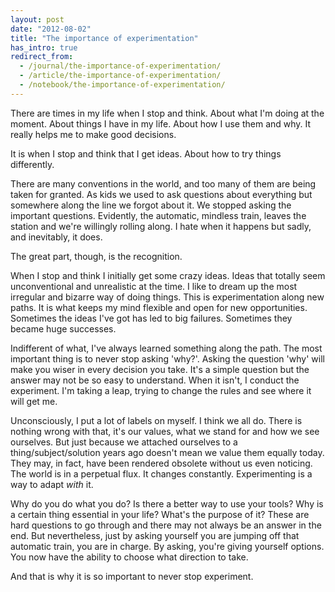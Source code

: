 ```yaml
---
layout: post
date: "2012-08-02"
title: "The importance of experimentation"
has_intro: true
redirect_from:
  - /journal/the-importance-of-experimentation/
  - /article/the-importance-of-experimentation/
  - /notebook/the-importance-of-experimentation/
---
```


There are times in my life when I stop and think. About what I'm doing at the moment. About things I have in my life. About how I use them and why. It really helps me to make good decisions.

It is when I stop and think that I get ideas. About how to try things differently.

There are many conventions in the world, and too many of them are being taken for granted. As kids we used to ask questions about everything but somewhere along the line we forgot about it. We stopped asking the important questions. Evidently, the automatic, mindless train, leaves the station and we're willingly rolling along. I hate when it happens but sadly, and inevitably, it does.

The great part, though, is the recognition.

When I stop and think I initially get some crazy ideas. Ideas that totally seem unconventional and unrealistic at the time. I like to dream up the most irregular and bizarre way of doing things. This is experimentation along new paths. It is what keeps my mind flexible and open for new opportunities. Sometimes the ideas I've got has led to big failures. Sometimes they became huge successes.

Indifferent of what, I've always learned something along the path. The most important thing is to never stop asking 'why?'. Asking the question 'why' will make you wiser in every decision you take. It's a simple question but the answer may not be so easy to understand. When it isn't, I conduct the experiment. I'm taking a leap, trying to change the rules and see where it will get me.

Unconsciously, I put a lot of labels on myself. I think we all do. There is nothing wrong with that, it's our values, what we stand for and how we see ourselves. But just because we attached ourselves to a thing/subject/solution years ago doesn't mean we value them equally today. They may, in fact, have been rendered obsolete without us even noticing. The world is in a perpetual flux. It changes constantly. Experimenting is a way to adapt *with* it.

Why do you do what you do? Is there a better way to use your tools? Why is a certain thing essential in your life? What's the purpose of it? These are hard questions to go through and there may not always be an answer in the end. But nevertheless, just by asking yourself you are jumping off that automatic train, you are in charge. By asking, you're giving yourself options. You now have the ability to choose what direction to take.

And that is why it is so important to never stop experiment.
